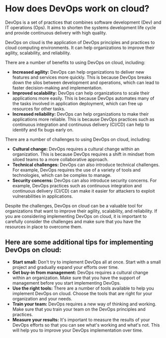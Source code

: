 # **How does DevOps work on cloud?**

DevOps is a set of practices that combines software development (Dev) and IT operations (Ops). It aims to shorten the systems development life cycle and provide continuous delivery with high quality.

DevOps on cloud is the application of DevOps principles and practices to cloud computing environments. It can help organizations to improve their agility, scalability, and reliability.

There are a number of benefits to using DevOps on cloud, including:

- **Increased agility:** DevOps can help organizations to deliver new features and services more quickly. This is because DevOps breaks down the silos between development and operations, which can lead to faster decision-making and implementation.
- **Improved scalability:** DevOps can help organizations to scale their applications more easily. This is because DevOps automates many of the tasks involved in application deployment, which can free up resources for other tasks.
- **Increased reliability:** DevOps can help organizations to make their applications more reliable. This is because DevOps practices such as continuous integration and continuous delivery (CI/CD) can help to identify and fix bugs early on.

There are a number of challenges to using DevOps on cloud, including:

- **Cultural change:** DevOps requires a cultural change within an organization. This is because DevOps requires a shift in mindset from siloed teams to a more collaborative approach.
- **Technical challenges:** DevOps can also introduce technical challenges. For example, DevOps requires the use of a variety of tools and technologies, which can be complex to manage.
- **Security concerns:** DevOps can also introduce security concerns. For example, DevOps practices such as continuous integration and continuous delivery (CI/CD) can make it easier for attackers to exploit vulnerabilities in applications.

Despite the challenges, DevOps on cloud can be a valuable tool for organizations that want to improve their agility, scalability, and reliability. If you are considering implementing DevOps on cloud, it is important to carefully consider the challenges and make sure that you have the resources in place to overcome them.

## **Here are some additional tips for implementing DevOps on cloud:**

- **Start small:** Don't try to implement DevOps all at once. Start with a small project and gradually expand your efforts over time.
- **Get buy-in from management:** DevOps requires a cultural change within an organization. Make sure that you have the support of management before you start implementing DevOps.
- **Use the right tools:** There are a number of tools available to help you implement DevOps on cloud. Choose the tools that are right for your organization and your needs.
- **Train your team:** DevOps requires a new way of thinking and working. Make sure that you train your team on the DevOps principles and practices.
- **Measure your results:** It's important to measure the results of your DevOps efforts so that you can see what's working and what's not. This will help you to improve your DevOps implementation over time.